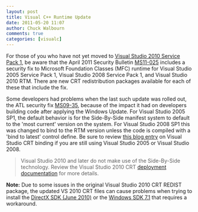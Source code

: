 ```yaml
---
layout: post
title: Visual C++ Runtime Update
date: 2011-05-20 11:07
author: Chuck Walbourn
comments: true
categories: [visualc]
---
```

For those of you who have not yet moved to <a href="https://walbourn.github.io/visual-studio-2010-service-pack-1/">Visual Studio 2010 Service Pack 1</a>, be aware that the April 2011 Security Bulletin <a href="http://www.microsoft.com/technet/security/bulletin/ms11-025.mspx">MS11-025</a> includes a security fix to Microsoft Foundation Classes (MFC) runtime for Visual Studio 2005 Service Pack 1, Visual Studio 2008 Service Pack 1, and Visual Studio 2010 RTM. There are new CRT redistribution packages available for each of these that include the fix.
<!--more-->

<p>Some developers had problems when the last such update was rolled out, the ATL security fix <a href="http://www.microsoft.com/technet/security/bulletin/ms09-035.mspx">MS09-35</a>, because of the impact it had on developers building code after applying the Windows Update. For Visual Studio 2005 SP1, the default behavior is for the Side-By-Side manifest system to default to the 'most current' version on the system. For Visual Studio 2008 SP1 this was changed to bind to the RTM version unless the code is compiled with a 'bind to latest' control define. Be sure to review <a href="https://devblogs.microsoft.com/cppblog/vc-runtime-binding/">this blog entry</a> on Visual Studio CRT binding if you are still using Visual Studio 2005 or Visual Studio 2008.

> Visual Studio 2010 and later do not make use of the Side-By-Side technology. Review the Visual Studio 2010 CRT <a href="https://docs.microsoft.com/en-us/cpp/ide/deployment-in-visual-cpp">deployment documentation</a> for more details.

<strong>Note:</strong> Due to some issues in the original Visual Studio 2010 CRT REDIST package, the updated VS 2010 CRT files can cause problems when trying to install the <a href="http://support.microsoft.com/kb/2728613">DirectX SDK (June 2010)</a> or the <a href="http://support.microsoft.com/kb/2717426">Windows SDK 7.1</a> that requires a workaround.
